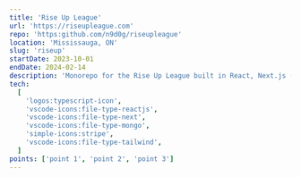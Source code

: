```yaml
---
title: 'Rise Up League'
url: 'https://riseupleague.com'
repo: 'https:github.com/n9d0g/riseupleague'
location: 'Mississauga, ON'
slug: 'riseup'
startDate: 2023-10-01
endDate: 2024-02-14
description: 'Monorepo for the Rise Up League built in React, Next.js (App Router), shadcn-ui component library, and TailwindCSS. Utilizing MongoDB and Mongoose ORM for the backend, registration done through Stripe.'
tech:
  [
    'logos:typescript-icon',
    'vscode-icons:file-type-reactjs',
    'vscode-icons:file-type-next',
    'vscode-icons:file-type-mongo',
    'simple-icons:stripe',
    'vscode-icons:file-type-tailwind',
  ]
points: ['point 1', 'point 2', 'point 3']
---
```

